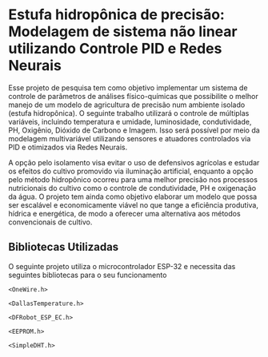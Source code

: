 # Estufa hidropônica de precisão: Modelagem de sistema não linear utilizando Controle PID e Redes Neurais 

Esse projeto de pesquisa tem como objetivo implementar um sistema de controle de parâmetros de análises físico-químicas que possibilite o melhor manejo de um modelo de agricultura de precisão num ambiente isolado (estufa hidropônica). O seguinte trabalho utilizará o controle de múltiplas variáveis, incluindo temperatura e umidade, luminosidade, condutividade, PH, Oxigênio, Dióxido de Carbono e Imagem. Isso será possível por meio da modelagem multivariável utilizando sensores e atuadores controlados via PID e otimizados via Redes Neurais. 

A opção pelo isolamento visa evitar o uso de defensivos agrícolas e estudar os efeitos do cultivo promovido via iluminação artificial, enquanto a opção pelo método hidropônico ocorreu para uma melhor precisão nos processos nutricionais do cultivo como o controle de condutividade, PH e oxigenação da água. O projeto tem ainda como objetivo elaborar um modelo que possa ser escalável e economicamente viável no que tange a eficiência produtiva, hídrica e energética, de modo a oferecer uma alternativa aos métodos convencionais de cultivo.

## Bibliotecas Utilizadas

O seguinte projeto utiliza o microcontrolador ESP-32 e necessita das seguintes bibliotecas para o seu funcionamento

```<OneWire.h>```

```<DallasTemperature.h>```

```<DFRobot_ESP_EC.h>```

```<EEPROM.h>```

```<SimpleDHT.h>```
